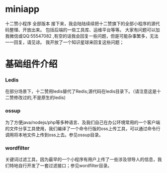 # miniapp
十二赞小程序 全部版本
接下来，我会陆陆续续把十二赞旗下的全部小程序的源代码整理、开放出来。
包括后端的一些工具库、运维平台等等。
大家有问题可以加我微信或QQ:55547082 ,有空的话我会回复一些问题，但是可能杂事繁多，无法一一回复，请见谅。
我开放了一个知识星球来回复这些问题；


# 基础组件介绍
### Ledis
在部分场景下，十二赞用ledis替代了Redis;源代码在ledis目录下。（请注意这是十二赞修改过的,不是原生的ledis)

### ossup
为了方便java/nodejs/php等多种语言、及我们自己在办公环境常用的一个客户端的文件分享工具使用，我们编译了一个命令行版的oss上传工具，可以通过命令行调用将本地文件上传到oss上去。参见ossup目录。

### wordfilter
关键词过滤工具，因为最早的一个小程序有用户上传了一些涉及领导人的信息，我们特地自行开发了一套过滤接口；参见wordfilter目录。
